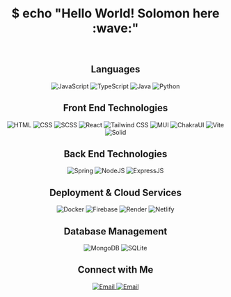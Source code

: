 <h1 align="center"> $ echo "Hello World! Solomon here :wave:" </h1>
<br/>
<h2 align="center">Languages</h2>
<p align="center">
  <img src="https://img.shields.io/badge/JavaScript-000000?style=for-the-badge&logo=javascript" alt="JavaScript" />
  <img src="https://img.shields.io/badge/TypeScript-000000?style=for-the-badge&logo=typescript" alt="TypeScript" />
  <img src="https://img.shields.io/badge/Java-000000?style=for-the-badge&logo=oracle" alt="Java" />
  <img src="https://img.shields.io/badge/Python-000000?style=for-the-badge&logo=python" alt="Python" />
</p>

<h2 align="center">Front End Technologies</h2>
<p align="center">
  <img src="https://img.shields.io/badge/HTML-000000?style=for-the-badge&logo=html5" alt="HTML" />
  <img src="https://img.shields.io/badge/CSS-000000?style=for-the-badge&logo=css3" alt="CSS" />
  <img src="https://img.shields.io/badge/SCSS-000000?style=for-the-badge&logo=sass" alt="SCSS" />
  <img src="https://img.shields.io/badge/React-000000?style=for-the-badge&logo=react" alt="React" />
  <img src="https://img.shields.io/badge/Tailwind-000000?style=for-the-badge&logo=tailwindcss" alt="Tailwind CSS" />
  <img src="https://img.shields.io/badge/MaterialUI-000000?style=for-the-badge&logo=materialdesign" alt="MUI" />
  <img src="https://img.shields.io/badge/ChakraUI-000000?style=for-the-badge&logo=chakraui" alt="ChakraUI" />
  <img src="https://img.shields.io/badge/Vite-000000?style=for-the-badge&logo=vite" alt="Vite" />
  <img src="https://img.shields.io/badge/Solid-000000?style=for-the-badge&logo=solid" alt="Solid" />
</p>

<h2 align="center">Back End Technologies</h2>
<p align="center">
  <img src="https://img.shields.io/badge/Spring-000000?style=for-the-badge&logo=spring" alt="Spring" />
  <img src="https://img.shields.io/badge/Node.JS-000000?style=for-the-badge&logo=nodedotjs" alt="NodeJS" />
  <img src="https://img.shields.io/badge/Express.JS-000000?style=for-the-badge&logo=express" alt="ExpressJS" />
</p>

<h2 align="center">Deployment & Cloud Services</h2>
<p align="center">
  <img src="https://img.shields.io/badge/Docker-000000?style=for-the-badge&logo=docker" alt="Docker" />
  <img src="https://img.shields.io/badge/Firebase-000000?style=for-the-badge&logo=firebase" alt="Firebase" />
  <img src="https://img.shields.io/badge/Render-000000?style=for-the-badge&logo=render" alt="Render" />
  <img src="https://img.shields.io/badge/Netlify-000000?style=for-the-badge&logo=netlify" alt="Netlify" />
</p>

<h2 align="center">Database Management</h2>
<p align="center">
  <img src="https://img.shields.io/badge/MongoDB-000000?style=for-the-badge&logo=mongodb" alt="MongoDB" />
  <img src="https://img.shields.io/badge/SQLite-000000?style=for-the-badge&logo=sqlite" alt="SQLite" />
</p>

<h2 align="center">Connect with Me</h2>
<p align="center">
  <a href="mailto:solomonoddy@hotmail.com" target="_blank">
    <img src="https://img.shields.io/badge/Solomonoddy@hotmail.com-orange?style=for-the-badge&logo=gmail" alt="Email" />
  </a>
  <a href="https://www.linkedin.com/in/solomon-odeleye-bab5241b9" target="_blank">
    <img src="https://img.shields.io/badge/LinkedIn-blue?style=for-the-badge&logo=linkedin" alt="Email" />
  </a>
</p>





<!--
**Solomon357/Solomon357** is a ✨ _special_ ✨ repository because its `README.md` (this file) appears on your GitHub profile.

Here are some ideas to get you started:

- 🔭 I’m currently working on ...
- 🌱 I’m currently learning ...
- 👯 I’m looking to collaborate on ...
- 🤔 I’m looking for help with ...
- 💬 Ask me about ...
- 📫 How to reach me: ...
- 😄 Pronouns: ...
- ⚡ Fun fact: ...
-->
